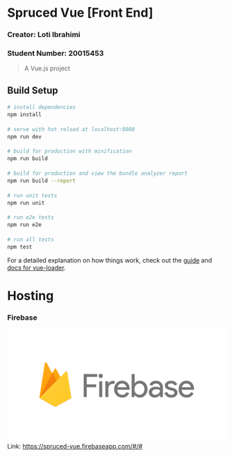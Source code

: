 # Spruced Vue [Front End]
### Creator: Loti Ibrahimi 
### Student Number: 20015453

> A Vue.js project

## Build Setup

``` bash
# install dependencies
npm install

# serve with hot reload at localhost:8080
npm run dev

# build for production with minification
npm run build

# build for production and view the bundle analyzer report
npm run build --report

# run unit tests
npm run unit

# run e2e tests
npm run e2e

# run all tests
npm test
```

For a detailed explanation on how things work, check out the [guide](http://vuejs-templates.github.io/webpack/) and [docs for vue-loader](http://vuejs.github.io/vue-loader).

# Hosting 
### Firebase
![alt text](https://github.com/loti-ibrahimi/Spruced-Vue/blob/master/firebase.png) 
Link: https://spruced-vue.firebaseapp.com/#/#



